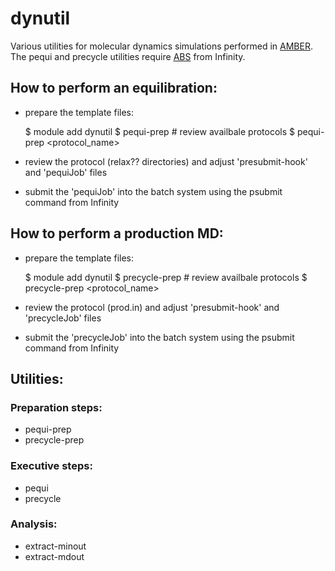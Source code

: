 # dynutil

Various utilities for molecular dynamics simulations performed in [AMBER](http://ambermd.org). The pequi and precycle utilities require [ABS](https://github.com/kulhanek/abs) from Infinity.

## How to perform an equilibration:

* prepare the template files:

    $ module add dynutil
    $ pequi-prep  # review availbale protocols
    $ pequi-prep <protocol_name>

* review the protocol (relax?? directories) and adjust 'presubmit-hook' and 'pequiJob' files
* submit the 'pequiJob' into the batch system using the psubmit command from Infinity

## How to perform a production MD:

* prepare the template files:

    $ module add dynutil
    $ precycle-prep  # review availbale protocols
    $ precycle-prep <protocol_name>

* review the protocol (prod.in) and adjust 'presubmit-hook' and 'precycleJob' files
* submit the 'precycleJob' into the batch system using the psubmit command from Infinity

## Utilities:

### Preparation steps:
* pequi-prep
* precycle-prep

### Executive steps:
* pequi
* precycle

### Analysis:
* extract-minout
* extract-mdout

